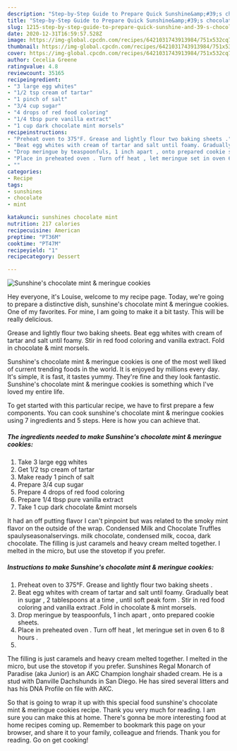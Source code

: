 ```yaml
---
description: "Step-by-Step Guide to Prepare Quick Sunshine&amp;#39;s chocolate mint &amp;amp; meringue cookies"
title: "Step-by-Step Guide to Prepare Quick Sunshine&amp;#39;s chocolate mint &amp;amp; meringue cookies"
slug: 1215-step-by-step-guide-to-prepare-quick-sunshine-and-39-s-chocolate-mint-and-amp-meringue-cookies
date: 2020-12-31T16:59:57.528Z
image: https://img-global.cpcdn.com/recipes/6421031743913984/751x532cq70/sunshines-chocolate-mint-meringue-cookies-recipe-main-photo.jpg
thumbnail: https://img-global.cpcdn.com/recipes/6421031743913984/751x532cq70/sunshines-chocolate-mint-meringue-cookies-recipe-main-photo.jpg
cover: https://img-global.cpcdn.com/recipes/6421031743913984/751x532cq70/sunshines-chocolate-mint-meringue-cookies-recipe-main-photo.jpg
author: Cecelia Greene
ratingvalue: 4.8
reviewcount: 35165
recipeingredient:
- "3 large egg whites"
- "1/2 tsp cream of tartar"
- "1 pinch of salt"
- "3/4 cup sugar"
- "4 drops of red food coloring"
- "1/4 tbsp pure vanilla extract"
- "1 cup dark chocolate mint morsels"
recipeinstructions:
- "Preheat oven to 375°F. Grease and lightly flour two baking sheets ."
- "Beat egg whites with cream of tartar and salt until foamy. Gradually beat in sugar , 2 tablespoons at a time , until soft peak form . Stir in red food coloring and vanilla extract .Fold in chocolate &amp; mint morsels."
- "Drop meringue by teaspoonfuls, 1 inch apart , onto prepared cookie sheets."
- "Place in preheated oven . Turn off heat , let meringue set in oven 6 to 8 hours ."
- ""
categories:
- Recipe
tags:
- sunshines
- chocolate
- mint

katakunci: sunshines chocolate mint 
nutrition: 217 calories
recipecuisine: American
preptime: "PT36M"
cooktime: "PT47M"
recipeyield: "1"
recipecategory: Dessert

---
```



![Sunshine&#39;s chocolate mint &amp; meringue cookies](https://img-global.cpcdn.com/recipes/6421031743913984/751x532cq70/sunshines-chocolate-mint-meringue-cookies-recipe-main-photo.jpg)

Hey everyone, it's Louise, welcome to my recipe page. Today, we're going to prepare a distinctive dish, sunshine&#39;s chocolate mint &amp; meringue cookies. One of my favorites. For mine, I am going to make it a bit tasty. This will be really delicious.

Grease and lightly flour two baking sheets. Beat egg whites with cream of tartar and salt until foamy. Stir in red food coloring and vanilla extract. Fold in chocolate &amp; mint morsels.

Sunshine&#39;s chocolate mint &amp; meringue cookies is one of the most well liked of current trending foods in the world. It is enjoyed by millions every day. It's simple, it is fast, it tastes yummy. They're fine and they look fantastic. Sunshine&#39;s chocolate mint &amp; meringue cookies is something which I've loved my entire life.


To get started with this particular recipe, we have to first prepare a few components. You can cook sunshine&#39;s chocolate mint &amp; meringue cookies using 7 ingredients and 5 steps. Here is how you can achieve that.

<!--inarticleads1-->

##### The ingredients needed to make Sunshine&#39;s chocolate mint &amp; meringue cookies:

1. Take 3 large egg whites
1. Get 1/2 tsp cream of tartar
1. Make ready 1 pinch of salt
1. Prepare 3/4 cup sugar
1. Prepare 4 drops of red food coloring
1. Prepare 1/4 tbsp pure vanilla extract
1. Take 1 cup dark chocolate &amp;mint morsels


It had an off putting flavor I can&#39;t pinpoint but was related to the smoky mint flavor on the outside of the wrap. Condensed Milk and Chocolate Truffles spaulyseasonalservings. milk chocolate, condensed milk, cocoa, dark chocolate. The filling is just caramels and heavy cream melted together. I melted in the micro, but use the stovetop if you prefer. 

<!--inarticleads2-->

##### Instructions to make Sunshine&#39;s chocolate mint &amp; meringue cookies:

1. Preheat oven to 375°F. Grease and lightly flour two baking sheets .
1. Beat egg whites with cream of tartar and salt until foamy. Gradually beat in sugar , 2 tablespoons at a time , until soft peak form . Stir in red food coloring and vanilla extract .Fold in chocolate &amp; mint morsels.
1. Drop meringue by teaspoonfuls, 1 inch apart , onto prepared cookie sheets.
1. Place in preheated oven . Turn off heat , let meringue set in oven 6 to 8 hours .
1. 


The filling is just caramels and heavy cream melted together. I melted in the micro, but use the stovetop if you prefer. Sunshines Regal Monarch of Paradise (aka Junior) is an AKC Champion longhair shaded cream. He is a stud with Danville Dachshunds in San Diego. He has sired several litters and has his DNA Profile on file with AKC. 

So that is going to wrap it up with this special food sunshine&#39;s chocolate mint &amp; meringue cookies recipe. Thank you very much for reading. I am sure you can make this at home. There's gonna be more interesting food at home recipes coming up. Remember to bookmark this page on your browser, and share it to your family, colleague and friends. Thank you for reading. Go on get cooking!

